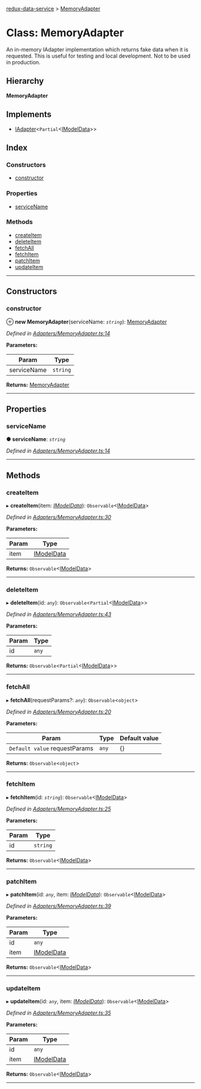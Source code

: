 [redux-data-service](../README.md) > [MemoryAdapter](../classes/memoryadapter.md)

# Class: MemoryAdapter

An in-memory IAdapter implementation which returns fake data when it is requested. This is useful for testing and local development. Not to be used in production.

## Hierarchy

**MemoryAdapter**

## Implements

* [IAdapter](../interfaces/iadapter.md)<`Partial`<[IModelData](../interfaces/imodeldata.md)>>

## Index

### Constructors

* [constructor](memoryadapter.md#constructor)

### Properties

* [serviceName](memoryadapter.md#servicename)

### Methods

* [createItem](memoryadapter.md#createitem)
* [deleteItem](memoryadapter.md#deleteitem)
* [fetchAll](memoryadapter.md#fetchall)
* [fetchItem](memoryadapter.md#fetchitem)
* [patchItem](memoryadapter.md#patchitem)
* [updateItem](memoryadapter.md#updateitem)

---

## Constructors

<a id="constructor"></a>

###  constructor

⊕ **new MemoryAdapter**(serviceName: *`string`*): [MemoryAdapter](memoryadapter.md)

*Defined in [Adapters/MemoryAdapter.ts:14](https://github.com/Rediker-Software/redux-data-service/blob/9e76fc2/src/Adapters/MemoryAdapter.ts#L14)*

**Parameters:**

| Param | Type |
| ------ | ------ |
| serviceName | `string` |

**Returns:** [MemoryAdapter](memoryadapter.md)

___

## Properties

<a id="servicename"></a>

###  serviceName

**● serviceName**: *`string`*

*Defined in [Adapters/MemoryAdapter.ts:14](https://github.com/Rediker-Software/redux-data-service/blob/9e76fc2/src/Adapters/MemoryAdapter.ts#L14)*

___

## Methods

<a id="createitem"></a>

###  createItem

▸ **createItem**(item: *[IModelData](../interfaces/imodeldata.md)*): `Observable`<[IModelData](../interfaces/imodeldata.md)>

*Defined in [Adapters/MemoryAdapter.ts:30](https://github.com/Rediker-Software/redux-data-service/blob/9e76fc2/src/Adapters/MemoryAdapter.ts#L30)*

**Parameters:**

| Param | Type |
| ------ | ------ |
| item | [IModelData](../interfaces/imodeldata.md) |

**Returns:** `Observable`<[IModelData](../interfaces/imodeldata.md)>

___
<a id="deleteitem"></a>

###  deleteItem

▸ **deleteItem**(id: *`any`*): `Observable`<`Partial`<[IModelData](../interfaces/imodeldata.md)>>

*Defined in [Adapters/MemoryAdapter.ts:43](https://github.com/Rediker-Software/redux-data-service/blob/9e76fc2/src/Adapters/MemoryAdapter.ts#L43)*

**Parameters:**

| Param | Type |
| ------ | ------ |
| id | `any` |

**Returns:** `Observable`<`Partial`<[IModelData](../interfaces/imodeldata.md)>>

___
<a id="fetchall"></a>

###  fetchAll

▸ **fetchAll**(requestParams?: *`any`*): `Observable`<`object`>

*Defined in [Adapters/MemoryAdapter.ts:20](https://github.com/Rediker-Software/redux-data-service/blob/9e76fc2/src/Adapters/MemoryAdapter.ts#L20)*

**Parameters:**

| Param | Type | Default value |
| ------ | ------ | ------ |
| `Default value` requestParams | `any` |  {} |

**Returns:** `Observable`<`object`>

___
<a id="fetchitem"></a>

###  fetchItem

▸ **fetchItem**(id: *`string`*): `Observable`<[IModelData](../interfaces/imodeldata.md)>

*Defined in [Adapters/MemoryAdapter.ts:25](https://github.com/Rediker-Software/redux-data-service/blob/9e76fc2/src/Adapters/MemoryAdapter.ts#L25)*

**Parameters:**

| Param | Type |
| ------ | ------ |
| id | `string` |

**Returns:** `Observable`<[IModelData](../interfaces/imodeldata.md)>

___
<a id="patchitem"></a>

###  patchItem

▸ **patchItem**(id: *`any`*, item: *[IModelData](../interfaces/imodeldata.md)*): `Observable`<[IModelData](../interfaces/imodeldata.md)>

*Defined in [Adapters/MemoryAdapter.ts:39](https://github.com/Rediker-Software/redux-data-service/blob/9e76fc2/src/Adapters/MemoryAdapter.ts#L39)*

**Parameters:**

| Param | Type |
| ------ | ------ |
| id | `any` |
| item | [IModelData](../interfaces/imodeldata.md) |

**Returns:** `Observable`<[IModelData](../interfaces/imodeldata.md)>

___
<a id="updateitem"></a>

###  updateItem

▸ **updateItem**(id: *`any`*, item: *[IModelData](../interfaces/imodeldata.md)*): `Observable`<[IModelData](../interfaces/imodeldata.md)>

*Defined in [Adapters/MemoryAdapter.ts:35](https://github.com/Rediker-Software/redux-data-service/blob/9e76fc2/src/Adapters/MemoryAdapter.ts#L35)*

**Parameters:**

| Param | Type |
| ------ | ------ |
| id | `any` |
| item | [IModelData](../interfaces/imodeldata.md) |

**Returns:** `Observable`<[IModelData](../interfaces/imodeldata.md)>

___

